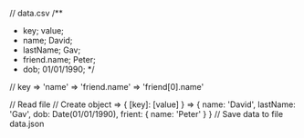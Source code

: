 // data.csv
/**
 * key; value;
 * name; David;
 * lastName; Gav;
 * friend.name; Peter;
 * dob; 01/01/1990;
 */

// key => 'name' => 'friend.name' => 'friend[0].name'

// Read file
// Create object => { [key]: [value] } => { name: 'David', lastName: 'Gav', dob: Date(01/01/1990), frient: { name: 'Peter' } }
// Save data to file data.json